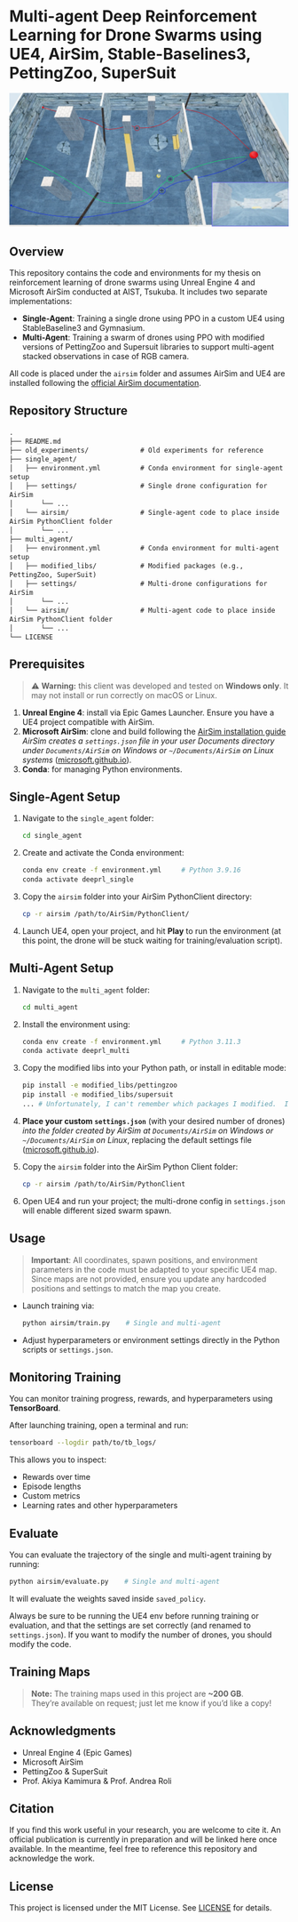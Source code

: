 # Multi-agent Deep Reinforcement Learning for Drone Swarms using UE4, AirSim, Stable-Baselines3, PettingZoo, SuperSuit

![3 drones trajectory](imgs/trajectory_map1_3drones.png)

## Overview

This repository contains the code and environments for my thesis on reinforcement learning of drone swarms using Unreal Engine 4 and Microsoft AirSim conducted at AIST, Tsukuba. It includes two separate implementations:

* **Single-Agent**: Training a single drone using PPO in a custom UE4 using StableBaseline3 and Gymnasium.
* **Multi-Agent**: Training a swarm of drones using PPO with modified versions of PettingZoo and Supersuit libraries to support multi-agent stacked observations in case of RGB camera.

All code is placed under the `airsim` folder and assumes AirSim and UE4 are installed following the [official AirSim documentation](https://microsoft.github.io/AirSim/).

## Repository Structure

```
.
├── README.md
├── old_experiments/             # Old experiments for reference
├── single_agent/
│   ├── environment.yml          # Conda environment for single-agent setup
│   ├── settings/                # Single drone configuration for AirSim
│       └── ...
│   └── airsim/                  # Single-agent code to place inside AirSim PythonClient folder
│       └── ...
├── multi_agent/
│   ├── environment.yml          # Conda environment for multi-agent setup
│   ├── modified_libs/           # Modified packages (e.g., PettingZoo, SuperSuit)
│   ├── settings/                # Multi-drone configurations for AirSim
│       └── ...
│   └── airsim/                  # Multi-agent code to place inside AirSim PythonClient folder
│       └── ...
└── LICENSE
```

## Prerequisites
> ⚠️ **Warning:**  this client was developed and tested on **Windows only**. It may not install or run correctly on macOS or Linux.
> 
1. **Unreal Engine 4**: install via Epic Games Launcher. Ensure you have a UE4 project compatible with AirSim.
2. **Microsoft AirSim**: clone and build following the [AirSim installation guide](https://microsoft.github.io/AirSim/) *AirSim creates a `settings.json` file in your user Documents directory under `Documents/AirSim` on Windows or `~/Documents/AirSim` on Linux systems* ([microsoft.github.io](https://microsoft.github.io/AirSim/settings/)).
3. **Conda**: for managing Python environments.

## Single-Agent Setup

1. Navigate to the `single_agent` folder:

   ```bash
   cd single_agent
   ```
2. Create and activate the Conda environment:

   ```bash
   conda env create -f environment.yml     # Python 3.9.16 
   conda activate deeprl_single
   ```
3. Copy the `airsim` folder into your AirSim PythonClient directory:

   ```bash
   cp -r airsim /path/to/AirSim/PythonClient/
   ```
4. Launch UE4, open your project, and hit **Play** to run the environment (at this point, the drone will be stuck waiting for training/evaluation script).

## Multi-Agent Setup

1. Navigate to the `multi_agent` folder:

   ```bash
   cd multi_agent
   ```
2. Install the environment using:

   ```bash
   conda env create -f environment.yml     # Python 3.11.3 
   conda activate deeprl_multi
   ```
3. Copy the modified libs into your Python path, or install in editable mode:

   ```bash
   pip install -e modified_libs/pettingzoo
   pip install -e modified_libs/supersuit
   ... # Unfortunately, I can't remember which packages I modified.  I advice you to install all of them to avoid bugs.
   ```
4. **Place your custom `settings.json`** (with your desired number of drones) *into the folder created by AirSim at `Documents/AirSim` on Windows or `~/Documents/AirSim` on Linux*, replacing the default settings file ([microsoft.github.io](https://microsoft.github.io/AirSim/settings/)).
5. Copy the `airsim` folder into the AirSim Python Client folder:

   ```bash
   cp -r airsim /path/to/AirSim/PythonClient
   ```
6. Open UE4 and run your project; the multi-drone config in `settings.json` will enable different sized swarm spawn.

## Usage

> **Important**: All coordinates, spawn positions, and environment parameters in the code must be adapted to your specific UE4 map. Since maps are not provided, ensure you update any hardcoded positions and settings to match the map you create.
>
* Launch training via:

  ```bash
  python airsim/train.py    # Single and multi-agent
  ```

* Adjust hyperparameters or environment settings directly in the Python scripts or `settings.json`.

## Monitoring Training

You can monitor training progress, rewards, and hyperparameters using **TensorBoard**.

After launching training, open a terminal and run:

```bash
tensorboard --logdir path/to/tb_logs/
```

This allows you to inspect:

* Rewards over time
* Episode lengths
* Custom metrics
* Learning rates and other hyperparameters

## Evaluate

You can evaluate the trajectory of the single and multi-agent training by running:

  ```bash
  python airsim/evaluate.py    # Single and multi-agent
  ```

It will evaluate the weights saved inside `saved_policy`.

Always be sure to be running the UE4 env before running training or evaluation, and that the settings are set correctly (and renamed to `settings.json`). If you want to modify the number of drones, you should modify the code.

## Training Maps

> **Note:** The training maps used in this project are **~200 GB**.  
> They’re available on request; just let me know if you’d like a copy!

## Acknowledgments

* Unreal Engine 4 (Epic Games)
* Microsoft AirSim
* PettingZoo & SuperSuit
* Prof. Akiya Kamimura & Prof. Andrea Roli

## Citation

If you find this work useful in your research, you are welcome to cite it. An official publication is currently in preparation and will be linked here once available. In the meantime, feel free to reference this repository and acknowledge the work.

## License

This project is licensed under the MIT License. See [LICENSE](LICENSE) for details.
